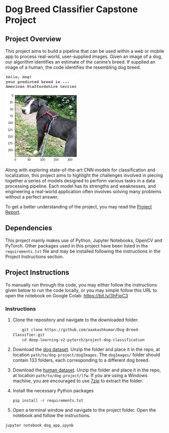 [//]: # "Image References"

[image1]: ./images/sample_dog_output.png "Sample Output"
[image2]: ./images/vgg16_model.png "VGG-16 Model Layers"
[image3]: ./images/vgg16_model_draw.png "VGG16 Model Figure"

# Dog Breed Classifier Capstone Project

## Project Overview

This project aims to build a pipeline that can be used within a web or mobile app to process real-world, user-supplied images.  Given an image of a dog, our algorithm identifies an estimate of the canine’s breed.  If supplied an image of a human, the code identifies the resembling dog breed. 

![Sample Output][image1]

Along with exploring state-of-the-art CNN models for classification and localization, this project aims to highlight the challenges involved in piecing together a series of models designed to perform various tasks in a data processing pipeline. Each model has its strengths and weaknesses, and engineering a real-world application often involves solving many problems without a perfect answer. 

To get a better understanding of the project, you may read the [Project Report](https://github.com/aaakashkumar/Dog-Breed-Classifier/blob/master/report.pdf).

## Dependencies

This project mainly makes use of Python, Jupyter Notebooks, OpenCV and PyTorch. Other packages used in this project have been listed in the `requirements.txt` file and may be installed following the instructions in the Project Instructions section.

## Project Instructions

To manually run through the code, you may either follow the instructions given below to run the code locally, or you may simple follow this URL to open the notebook on Google Colab: https://bit.ly/3hFjpC3

### Instructions

1. Clone the repository and navigate to the downloaded folder.
	
	```	
		git clone https://github.com/aaakashkumar/Dog-Breed-Classifier.git
		cd deep-learning-v2-pytorch/project-dog-classification
	```
   
2. Download the [dog dataset](https://s3-us-west-1.amazonaws.com/udacity-aind/dog-project/dogImages.zip).  Unzip the folder and place it in the repo, at location `path/to/dog-project/dogImages`.  The `dogImages/` folder should contain 133 folders, each corresponding to a different dog breed.

3. Download the [human dataset](http://vis-www.cs.umass.edu/lfw/lfw.tgz).  Unzip the folder and place it in the repo, at location `path/to/dog-project/lfw`.  If you are using a Windows machine, you are encouraged to use [7zip](http://www.7-zip.org/) to extract the folder. 

4. Install the necessary Python packages

   ```
   pip install -r requirements.txt
   ```

5. Open a terminal window and navigate to the project folder. Open the notebook and follow the instructions.

  ```
  jupyter notebook dog_app.ipynb
  ```



